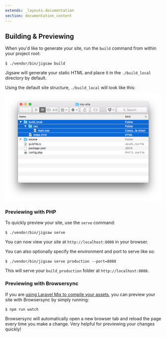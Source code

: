 ```yaml
---
extends: _layouts.documentation
section: documentation_content
---
```


## Building & Previewing

When you'd like to generate your site, run the `build` command from within your project root:

`$ ./vendor/bin/jigsaw build`

Jigsaw will generate your static HTML and place it in the `./build_local` directory by default.

Using the default site structure, `./build_local` will look like this:

![Default build directory](../../img/build-folder.png)

### Previewing with PHP

To quickly preview your site, use the `serve` command:

`$ ./vendor/bin/jigsaw serve`

You can now view your site at `http://localhost:8000` in your browser.

You can also optionally specify the environment and port to serve like so:

`$ ./vendor/bin/jigsaw serve production --port=8080`

This will serve your `build_production` folder at `http://localhost:8080`.

### Previewing with Browsersync

If you are [using Laravel Mix to compile your assets](../compiling-assets), you can preview your site with Browsersync by simply running:

```
$ npm run watch
```

Browsersync will automatically open a new browser tab and reload the page every time you make a change. Very helpful for previewing your changes quickly!
